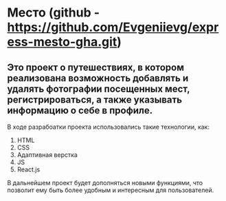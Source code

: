 # Место (github - https://github.com/Evgeniievg/express-mesto-gha.git)
## Это проект о путешествиях, в котором реализована возможность добавлять и удалять фотографии посещенных мест, регистрироваться, а также указывать информацию о себе в профиле.

В ходе разрабоатки проекта использовались такие технологии, как:
1. HTML
2. CSS
3. Адаптивная верстка
4. JS
5. React.js

В дальнейшем проект будет дополняться новыми функциями, что позволит ему быть более удобным и интересным для пользователей.
